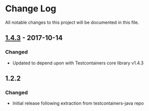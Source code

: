 # Change Log
All notable changes to this project will be documented in this file.

## [1.4.3] - 2017-10-14
### Changed
- Updated to depend upon with Testcontainers core library v1.4.3

## 1.2.2
### Changed
- Initial release following extraction from testcontainers-java repo

[1.4.3]: https://github.com/testcontainers/testcontainers-java-module-oracle-xe/releases/tag/1.4.3